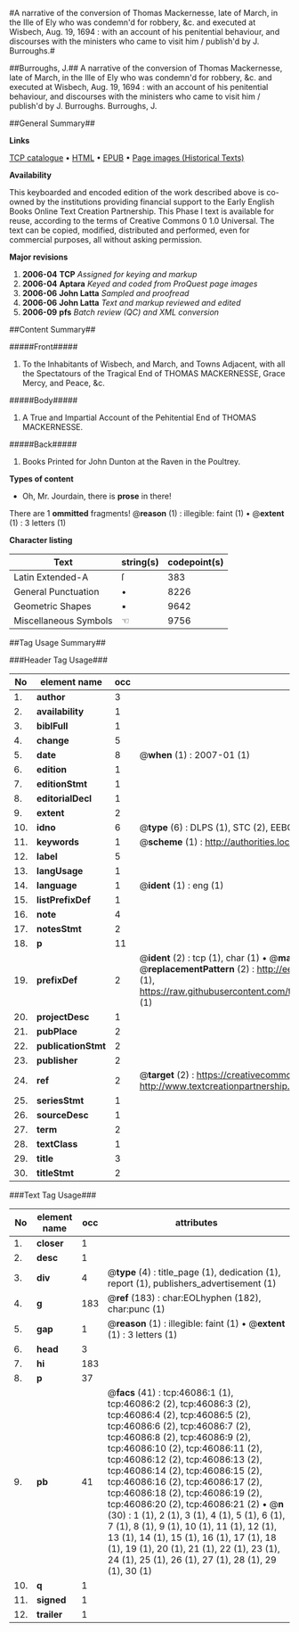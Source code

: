 #A narrative of the conversion of Thomas Mackernesse, late of March, in the Ille of Ely who was condemn'd for robbery, &c. and executed at Wisbech, Aug. 19, 1694 : with an account of his penitential behaviour, and discourses with the ministers who came to visit him / publish'd by J. Burroughs.#

##Burroughs, J.##
A narrative of the conversion of Thomas Mackernesse, late of March, in the Ille of Ely who was condemn'd for robbery, &c. and executed at Wisbech, Aug. 19, 1694 : with an account of his penitential behaviour, and discourses with the ministers who came to visit him / publish'd by J. Burroughs.
Burroughs, J.

##General Summary##

**Links**

[TCP catalogue](http://www.ota.ox.ac.uk/tcp/)  • 
[HTML](http://tei.it.ox.ac.uk/tcp/Texts-HTML/free/A30/A30616.html)  • 
[EPUB](http://tei.it.ox.ac.uk/tcp/Texts-EPUB/free/A30/A30616.epub) • 
[Page images (Historical Texts)](https://data.historicaltexts.jisc.ac.uk/view?pubId=eebo-10840096e&pageId=eebo-10840096e-46086-1)

**Availability**

This keyboarded and encoded edition of the
	       work described above is co-owned by the institutions
	       providing financial support to the Early English Books
	       Online Text Creation Partnership. This Phase I text is
	       available for reuse, according to the terms of Creative
	       Commons 0 1.0 Universal. The text can be copied,
	       modified, distributed and performed, even for
	       commercial purposes, all without asking permission.

**Major revisions**

1. __2006-04__ __TCP__ *Assigned for keying and markup*
1. __2006-04__ __Aptara__ *Keyed and coded from ProQuest page images*
1. __2006-06__ __John Latta__ *Sampled and proofread*
1. __2006-06__ __John Latta__ *Text and markup reviewed and edited*
1. __2006-09__ __pfs__ *Batch review (QC) and XML conversion*

##Content Summary##

#####Front#####

1. To the Inhabitants
of Wisbech, and
March, and Towns
Adjacent, with all
the Spectatours of
the Tragical End of
THOMAS MACKERNESSE,
Grace
Mercy, and Peace,
&c.

#####Body#####

1. A True and Impartial
Account of the Pehitential
End of THOMAS
MACKERNESSE.

#####Back#####

1. Books Printed for John Dunton at the
Raven in the Poultrey.

**Types of content**

  * Oh, Mr. Jourdain, there is **prose** in there!

There are 1 **ommitted** fragments! 
 @__reason__ (1) : illegible: faint (1)  •  @__extent__ (1) : 3 letters (1)

**Character listing**


|Text|string(s)|codepoint(s)|
|---|---|---|
|Latin Extended-A|ſ|383|
|General Punctuation|•|8226|
|Geometric Shapes|▪|9642|
|Miscellaneous Symbols|☜|9756|

##Tag Usage Summary##

###Header Tag Usage###

|No|element name|occ|attributes|
|---|---|---|---|
|1.|__author__|3||
|2.|__availability__|1||
|3.|__biblFull__|1||
|4.|__change__|5||
|5.|__date__|8| @__when__ (1) : 2007-01 (1)|
|6.|__edition__|1||
|7.|__editionStmt__|1||
|8.|__editorialDecl__|1||
|9.|__extent__|2||
|10.|__idno__|6| @__type__ (6) : DLPS (1), STC (2), EEBO-CITATION (1), OCLC (1), VID (1)|
|11.|__keywords__|1| @__scheme__ (1) : http://authorities.loc.gov/ (1)|
|12.|__label__|5||
|13.|__langUsage__|1||
|14.|__language__|1| @__ident__ (1) : eng (1)|
|15.|__listPrefixDef__|1||
|16.|__note__|4||
|17.|__notesStmt__|2||
|18.|__p__|11||
|19.|__prefixDef__|2| @__ident__ (2) : tcp (1), char (1)  •  @__matchPattern__ (2) : ([0-9\-]+):([0-9IVX]+) (1), (.+) (1)  •  @__replacementPattern__ (2) : http://eebo.chadwyck.com/downloadtiff?vid=$1&page=$2 (1), https://raw.githubusercontent.com/textcreationpartnership/Texts/master/tcpchars.xml#$1 (1)|
|20.|__projectDesc__|1||
|21.|__pubPlace__|2||
|22.|__publicationStmt__|2||
|23.|__publisher__|2||
|24.|__ref__|2| @__target__ (2) : https://creativecommons.org/publicdomain/zero/1.0/ (1), http://www.textcreationpartnership.org/docs/. (1)|
|25.|__seriesStmt__|1||
|26.|__sourceDesc__|1||
|27.|__term__|2||
|28.|__textClass__|1||
|29.|__title__|3||
|30.|__titleStmt__|2||


###Text Tag Usage###

|No|element name|occ|attributes|
|---|---|---|---|
|1.|__closer__|1||
|2.|__desc__|1||
|3.|__div__|4| @__type__ (4) : title_page (1), dedication (1), report (1), publishers_advertisement (1)|
|4.|__g__|183| @__ref__ (183) : char:EOLhyphen (182), char:punc (1)|
|5.|__gap__|1| @__reason__ (1) : illegible: faint (1)  •  @__extent__ (1) : 3 letters (1)|
|6.|__head__|3||
|7.|__hi__|183||
|8.|__p__|37||
|9.|__pb__|41| @__facs__ (41) : tcp:46086:1 (1), tcp:46086:2 (2), tcp:46086:3 (2), tcp:46086:4 (2), tcp:46086:5 (2), tcp:46086:6 (2), tcp:46086:7 (2), tcp:46086:8 (2), tcp:46086:9 (2), tcp:46086:10 (2), tcp:46086:11 (2), tcp:46086:12 (2), tcp:46086:13 (2), tcp:46086:14 (2), tcp:46086:15 (2), tcp:46086:16 (2), tcp:46086:17 (2), tcp:46086:18 (2), tcp:46086:19 (2), tcp:46086:20 (2), tcp:46086:21 (2)  •  @__n__ (30) : 1 (1), 2 (1), 3 (1), 4 (1), 5 (1), 6 (1), 7 (1), 8 (1), 9 (1), 10 (1), 11 (1), 12 (1), 13 (1), 14 (1), 15 (1), 16 (1), 17 (1), 18 (1), 19 (1), 20 (1), 21 (1), 22 (1), 23 (1), 24 (1), 25 (1), 26 (1), 27 (1), 28 (1), 29 (1), 30 (1)|
|10.|__q__|1||
|11.|__signed__|1||
|12.|__trailer__|1||
